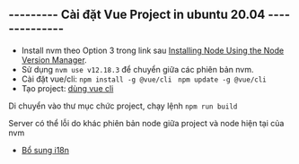 ## ---------  Cài đặt Vue Project in ubuntu 20.04 --------------
- Install nvm theo Option 3 trong link sau [Installing Node Using the Node Version Manager](https://www.digitalocean.com/community/tutorials/how-to-install-node-js-on-ubuntu-20-04).
- Sử dụng `nvm use v12.18.3` để chuyển giữa các phiên bản nvm.
- Cài đặt vue/cli:
`npm install -g @vue/cli
`
`npm update -g @vue/cli
`
- Tạo project: [dùng vue cli](https://viblo.asia/p/cach-dung-project-vue-cli-tu-dau-p1-jvElaAkolkw)

Di chuyển vào thư mục chức project, chạy lệnh `npm run build`

Server có thể lỗi do khác phiên bản node giữa project và node hiện tại của nvm
- [Bổ sung i18n](https://viblo.asia/p/i18n-trong-vuejs-YWOZr8Dw5Q0)
 
 
